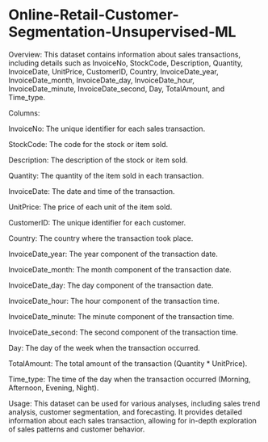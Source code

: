 # Online-Retail-Customer-Segmentation-Unsupervised-ML

Overview:
This dataset contains information about sales transactions, including details such as InvoiceNo, StockCode, Description, Quantity, InvoiceDate, UnitPrice, CustomerID, Country, InvoiceDate_year, InvoiceDate_month, InvoiceDate_day, InvoiceDate_hour, InvoiceDate_minute, InvoiceDate_second, Day, TotalAmount, and Time_type.


Columns:

InvoiceNo: The unique identifier for each sales transaction.

StockCode: The code for the stock or item sold.

Description: The description of the stock or item sold.

Quantity: The quantity of the item sold in each transaction.

InvoiceDate: The date and time of the transaction.

UnitPrice: The price of each unit of the item sold.

CustomerID: The unique identifier for each customer.

Country: The country where the transaction took place.

InvoiceDate_year: The year component of the transaction date.

InvoiceDate_month: The month component of the transaction date.

InvoiceDate_day: The day component of the transaction date.

InvoiceDate_hour: The hour component of the transaction time.

InvoiceDate_minute: The minute component of the transaction time.

InvoiceDate_second: The second component of the transaction time.

Day: The day of the week when the transaction occurred.

TotalAmount: The total amount of the transaction (Quantity * UnitPrice).

Time_type: The time of the day when the transaction occurred (Morning, Afternoon, Evening, Night).


Usage:
This dataset can be used for various analyses, including sales trend analysis, customer segmentation, and forecasting. It provides detailed information about each sales transaction, allowing for in-depth exploration of sales patterns and customer behavior.
